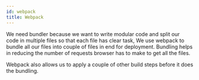 ```yaml
---
id: webpack
title: Webpack
---
```


We need bundler because we want to write modular code and split our code in multiple files so that each file has clear task,
We use webpack to bundle all our files into couple of files in end for deployment. Bundling helps in reducing the number of requests
browser has to make to get all the files.

Webpack also allows us to apply a couple of other build steps before it does the bundling. 
